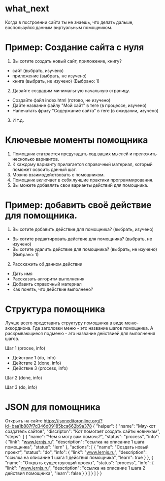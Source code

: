 # what_next
Когда в построении сайта ты не знаешь, что делать дальше, воспользуйся данным виртуальным помощником.


# Пример: Создание сайта с нуля
1. Вы хотите создать новый сайт, приложение, книгу?
- сайт (выбрать, изучено)
- приложение  (выбрать, не изучено)
- книга (выбрать, не изучено)
(Выбрано: 1)
2. Давайте создадим минимальную начальную страницу.
- Создайте файл index.html (готово, не изучено)
- Дайте название файлу "Мой сайт" в теге <title></title> (в процессе, изучено)
- Напечатать фразу "Содержание сайта" в теге <body></body> (в ожидании, изучено)

3. И т.д.

# Ключевые моменты помощника
1. Помощник статрается предугадать ход ваших мыслей и преложить несколько вариантов.
2. К каждому варианту прилагается справочный материал, который поможет освоить данный шаг.
3. Можно взаимодействовать с помощником.
4. Помощник включает в себя лучшие практики программирования.
5. Вы можете добавлять свои варианты действий для помощника.

# Пример: добавить своё действие для помощника.
1. Вы хотите добавить действие для помощника? (выбрать, изучено)
- Вы хотите редактировать действие для помощника? (выбрать, не изучено)
- Вы хотите удалить действие для помощника? (выбрать, не изучено)
(Выбрано: 1)

2. Расскажить об данном действии
- Дать имя
- Рассказать алгоритм выполнения
- Добавить справочный материал
- Как понять, что действие выполнено?

# Структура помощника
Лучше всего представить структуру помощника в виде меню-аккордиона.
Где заголовки меню - это название шагов помощника.
А раскрывающиеся подменю - это название действией для выполнения шагов.

Шаг 1 (procee, info)
- Действие 1 (do, info)
- Действте 2 (done, info)
- Действие 3 (process, info)

Шаг 2 (done, info)

Шаг 3 (do, info)

# JSON для помощника
Открыть на сайте https://jsoneditoronline.org/?id=baa1b887f7d346d09185bca662b9a378
{
  "helper": {
    "name": "Мяу-кот создатель сайтов",
    "discripton": "Кот помогает создать сайты новичкам",
    "steps": [
      {
        "name": "Чем я могу вам помочь?",
        "status": "process",
        "info": {
          "link": "www.lernjs.ru",
          "description": "ссылка на описание 1 шага помощника",
          "status": "lern"
        },
        "actions": [
          {
            "name": "Создать новый проект",
            "status": "do",
            "info": {
              "link": "www.lernjs.ru",
              "description": "ссылка на описание 1 шага 1 действия помощника",
              "learn": true
            }
          },
          {
            "name": "Открыть существующий проект",
            "status": "process",
            "info": {
              "link": "www.lernjs.ru",
              "description": "ссылка на описание 1 шага 2 действия помощника",
              "learn": false
            }
          }
        ]
      }
    ]
  }
}
